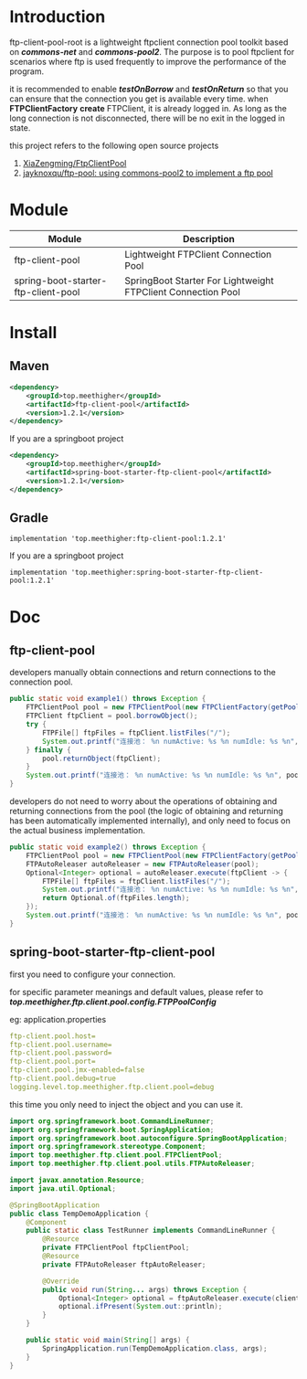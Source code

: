 # Introduction

ftp-client-pool-root is a lightweight ftpclient connection pool toolkit based on ***commons-net*** and ***commons-pool2***. The purpose is to pool ftpclient for scenarios where ftp is used frequently to improve the performance of the program.

it is recommended to enable ***testOnBorrow*** and ***testOnReturn*** so that you can ensure that the connection you get is available every time.
when **FTPClientFactory** **create** FTPClient, it is already logged in. As long as the long connection is not disconnected, there will be no exit in the logged in state.

this project refers to the following open source projects

1. [XiaZengming/FtpClientPool](https://github.com/XiaZengming/FtpClientPool)
2. [jayknoxqu/ftp-pool: using commons-pool2 to implement a ftp pool](https://github.com/jayknoxqu/ftp-pool)

# Module

| Module                              | Description                                                  |
| ----------------------------------- | ------------------------------------------------------------ |
| ftp-client-pool                     | Lightweight FTPClient Connection Pool                        |
| spring-boot-starter-ftp-client-pool | SpringBoot Starter For Lightweight FTPClient Connection Pool |

# Install

## Maven

```xml
<dependency>
    <groupId>top.meethigher</groupId>
    <artifactId>ftp-client-pool</artifactId>
    <version>1.2.1</version>
</dependency>
```

If you are a springboot project

```xml
<dependency>
    <groupId>top.meethigher</groupId>
    <artifactId>spring-boot-starter-ftp-client-pool</artifactId>
    <version>1.2.1</version>
</dependency>
```

## Gradle

```
implementation 'top.meethigher:ftp-client-pool:1.2.1'
```

If you are a springboot project

```
implementation 'top.meethigher:spring-boot-starter-ftp-client-pool:1.2.1'
```

# Doc

## ftp-client-pool

developers manually obtain connections and return connections to the connection pool.

```java
public static void example1() throws Exception {
    FTPClientPool pool = new FTPClientPool(new FTPClientFactory(getPoolConfig()));
    FTPClient ftpClient = pool.borrowObject();
    try {
        FTPFile[] ftpFiles = ftpClient.listFiles("/");
        System.out.printf("连接池： %n numActive: %s %n numIdle: %s %n", pool.getNumActive(), pool.getNumIdle());
    } finally {
        pool.returnObject(ftpClient);
    }
    System.out.printf("连接池： %n numActive: %s %n numIdle: %s %n", pool.getNumActive(), pool.getNumIdle());
}
```

developers do not need to worry about the operations of obtaining and returning connections from the pool (the logic of obtaining and returning has been automatically implemented internally), and only need to focus on the actual business implementation.

```java
public static void example2() throws Exception {
    FTPClientPool pool = new FTPClientPool(new FTPClientFactory(getPoolConfig()));
    FTPAutoReleaser autoReleaser = new FTPAutoReleaser(pool);
    Optional<Integer> optional = autoReleaser.execute(ftpClient -> {
        FTPFile[] ftpFiles = ftpClient.listFiles("/");
        System.out.printf("连接池： %n numActive: %s %n numIdle: %s %n", pool.getNumActive(), pool.getNumIdle());
        return Optional.of(ftpFiles.length);
    });
    System.out.printf("连接池： %n numActive: %s %n numIdle: %s %n", pool.getNumActive(), pool.getNumIdle());
}
```

## spring-boot-starter-ftp-client-pool

first you need to configure your connection. 

for specific parameter meanings and default values, please refer to ***top.meethigher.ftp.client.pool.config.FTPPoolConfig***

eg: application.properties

```yml
ftp-client.pool.host=
ftp-client.pool.username=
ftp-client.pool.password=
ftp-client.pool.port=
ftp-client.pool.jmx-enabled=false
ftp-client.pool.debug=true
logging.level.top.meethigher.ftp.client.pool=debug
```

this time you only need to inject the object and you can use it.

```java
import org.springframework.boot.CommandLineRunner;
import org.springframework.boot.SpringApplication;
import org.springframework.boot.autoconfigure.SpringBootApplication;
import org.springframework.stereotype.Component;
import top.meethigher.ftp.client.pool.FTPClientPool;
import top.meethigher.ftp.client.pool.utils.FTPAutoReleaser;

import javax.annotation.Resource;
import java.util.Optional;

@SpringBootApplication
public class TempDemoApplication {
    @Component
    public static class TestRunner implements CommandLineRunner {
        @Resource
        private FTPClientPool ftpClientPool;
        @Resource
        private FTPAutoReleaser ftpAutoReleaser;

        @Override
        public void run(String... args) throws Exception {
            Optional<Integer> optional = ftpAutoReleaser.execute(client -> Optional.of(client.list()));
            optional.ifPresent(System.out::println);
        }
    }

    public static void main(String[] args) {
        SpringApplication.run(TempDemoApplication.class, args);
    }
}
```

